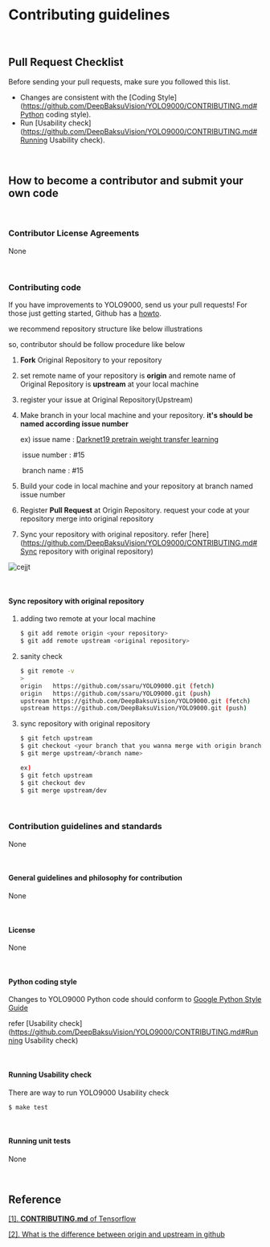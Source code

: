 # Contributing guidelines

​     

## Pull Request Checklist

Before sending your pull requests, make sure you followed this list.  

- Changes are consistent with the [Coding Style](https://github.com/DeepBaksuVision/YOLO9000/CONTRIBUTING.md#Python coding style).
- Run [Usability check](https://github.com/DeepBaksuVision/YOLO9000/CONTRIBUTING.md#Running Usability check).

​    

## How to become a contributor and submit your own code

​     

### Contributor License Agreements

None

​     

### Contributing code

If you have improvements to YOLO9000, send us your pull requests! For those
just getting started, Github has a [howto](https://help.github.com/articles/using-pull-requests/).



we recommend repository structure like below illustrations

so, contributor should be follow procedure like below

1. **Fork** Original Repository to your repository

2. set remote name of your repository is **origin** and remote name of Original Repository is **upstream** at your local machine

3. register your issue at Original Repository(Upstream)

4. Make branch in your local machine and your repository. **it's should be named according issue number**

   ex) issue name : [Darknet19 pretrain weight transfer learning](https://github.com/DeepBaksuVision/YOLO9000/issues/15) 

   ​      issue number : #15 

   ​      branch name : #15 

5. Build your code in local machine and your repository at branch named issue number

6. Register **Pull Request** at Origin Repository. request your code at your repository merge into  original repository

7. Sync your repository with original repository. refer [here](https://github.com/DeepBaksuVision/YOLO9000/CONTRIBUTING.md#Sync repository with original repository)

![cejjt](https://user-images.githubusercontent.com/13328380/51797213-a4d32e00-2242-11e9-8235-7aca865d77be.png)

​    

#### Sync repository with original repository

1. adding two remote at your local machine

   ```bash
   $ git add remote origin <your repository>
   $ git add remote upstream <original repository>
   ```

2. sanity check

   ```bash
   $ git remote -v
   >
   origin	https://github.com/ssaru/YOLO9000.git (fetch)
   origin	https://github.com/ssaru/YOLO9000.git (push)
   upstream	https://github.com/DeepBaksuVision/YOLO9000.git (fetch)
   upstream	https://github.com/DeepBaksuVision/YOLO9000.git (push)
   ```

3. sync repository with original repository

   ```bash
   $ git fetch upstream
   $ git checkout <your branch that you wanna merge with origin branch>
   $ git merge upstream/<branch name>
   
   ex)
   $ git fetch upstream
   $ git checkout dev
   $ git merge upstream/dev
   ```

​     

### Contribution guidelines and standards

None

​          

#### General guidelines and philosophy for contribution

None

​    

#### License

None

​    

#### Python coding style

Changes to YOLO9000 Python code should conform to [Google Python Style Guide](https://github.com/google/styleguide/blob/gh-pages/pyguide.md)

refer [Usability check](https://github.com/DeepBaksuVision/YOLO9000/CONTRIBUTING.md#Running Usability check)

​     

#### Running Usability check

There are way to run YOLO9000 Usability check

```bash
$ make test
```

​    

#### Running unit tests

None

​    

## Reference

[[1]. **CONTRIBUTING.md** of Tensorflow](https://github.com/tensorflow/tensorflow/blob/master/CONTRIBUTING.md)

[[2]. What is the difference between origin and upstream in github](https://outofmymemory.wordpress.com/2013/09/18/what-is-the-difference-between-origin-and-upstream-in-github/)

